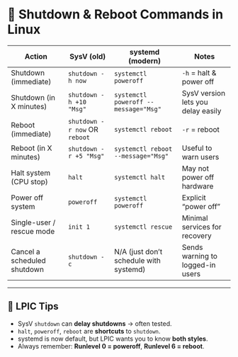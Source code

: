 # 🔌 Shutdown & Reboot Commands in Linux

|**Action**|**SysV (old)**|**systemd (modern)**|**Notes**|
|---|---|---|---|
|Shutdown (immediate)|`shutdown -h now`|`systemctl poweroff`|`-h` = halt & power off|
|Shutdown (in X minutes)|`shutdown -h +10 "Msg"`|`systemctl poweroff --message="Msg"`|SysV version lets you delay easily|
|Reboot (immediate)|`shutdown -r now` OR `reboot`|`systemctl reboot`|`-r` = reboot|
|Reboot (in X minutes)|`shutdown -r +5 "Msg"`|`systemctl reboot --message="Msg"`|Useful to warn users|
|Halt system (CPU stop)|`halt`|`systemctl halt`|May not power off hardware|
|Power off system|`poweroff`|`systemctl poweroff`|Explicit “power off”|
|Single-user / rescue mode|`init 1`|`systemctl rescue`|Minimal services for recovery|
|Cancel a scheduled shutdown|`shutdown -c`|N/A (just don’t schedule with systemd)|Sends warning to logged-in users|

---

## 🧠 LPIC Tips
- SysV `shutdown` can **delay shutdowns** → often tested.
- `halt`, `poweroff`, `reboot` are **shortcuts** to `shutdown`.
- systemd is now default, but LPIC wants you to know **both styles**.
- Always remember: **Runlevel 0 = poweroff**, **Runlevel 6 = reboot**.